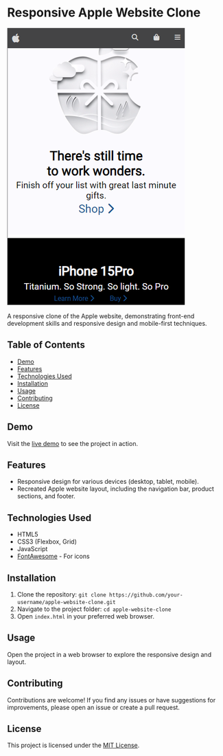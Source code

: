 # Responsive Apple Website Clone

![Screenshot](./img/apple-mobile-clone.png)

A responsive clone of the Apple website, demonstrating front-end development skills and responsive design and mobile-first techniques.

## Table of Contents
- [Demo](#demo)
- [Features](#features)
- [Technologies Used](#technologies-used)
- [Installation](#installation)
- [Usage](#usage)
- [Contributing](#contributing)
- [License](#license)

## Demo
Visit the [live demo](https://appleclone-horatio.netlify.app/) to see the project in action.

## Features
- Responsive design for various devices (desktop, tablet, mobile).
- Recreated Apple website layout, including the navigation bar, product sections, and footer.

## Technologies Used
- HTML5
- CSS3 (Flexbox, Grid)
- JavaScript
- [FontAwesome](https://fontawesome.com) - For icons

## Installation
1. Clone the repository: `git clone https://github.com/your-username/apple-website-clone.git`
2. Navigate to the project folder: `cd apple-website-clone`
3. Open `index.html` in your preferred web browser.

## Usage
Open the project in a web browser to explore the responsive design and layout.

## Contributing
Contributions are welcome! If you find any issues or have suggestions for improvements, please open an issue or create a pull request.

## License
This project is licensed under the [MIT License](LICENSE.md).
